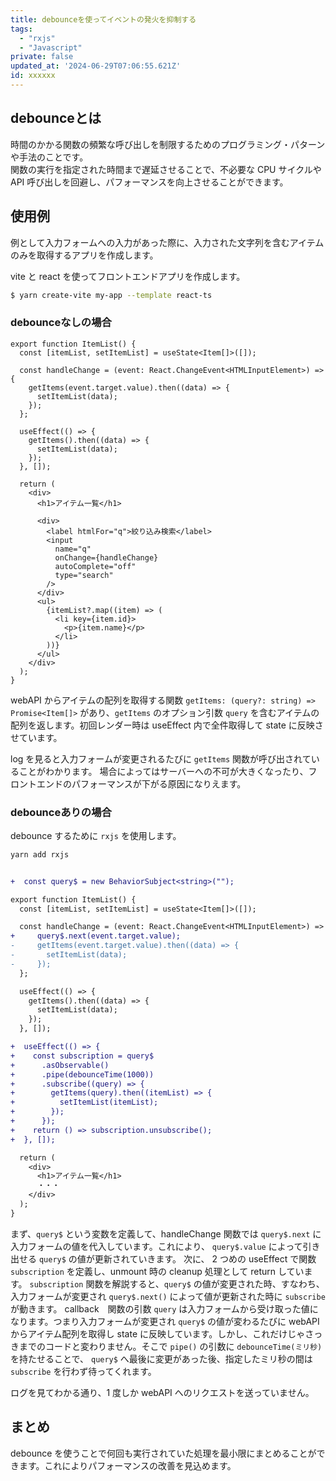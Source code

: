 ```yaml
---
title: debounceを使ってイベントの発火を抑制する
tags:
  - "rxjs"
  - "Javascript"
private: false
updated_at: '2024-06-29T07:06:55.621Z'
id: xxxxxx
---
```


## debounceとは

時間のかかる関数の頻繁な呼び出しを制限するためのプログラミング・パターンや手法のことです。  
関数の実行を指定された時間まで遅延させることで、不必要な CPU サイクルや API 呼び出しを回避し、パフォーマンスを向上させることができます。

## 使用例

例として入力フォームへの入力があった際に、入力された文字列を含むアイテムのみを取得するアプリを作成します。

vite と react を使ってフロントエンドアプリを作成します。

```sh
$ yarn create-vite my-app --template react-ts
```

### debounceなしの場合

```tsx:ItemList.tsx
export function ItemList() {
  const [itemList, setItemList] = useState<Item[]>([]);

  const handleChange = (event: React.ChangeEvent<HTMLInputElement>) => {
    getItems(event.target.value).then((data) => {
      setItemList(data);
    });
  };

  useEffect(() => {
    getItems().then((data) => {
      setItemList(data);
    });
  }, []);

  return (
    <div>
      <h1>アイテム一覧</h1>

      <div>
        <label htmlFor="q">絞り込み検索</label>
        <input
          name="q"
          onChange={handleChange}
          autoComplete="off"
          type="search"
        />
      </div>
      <ul>
        {itemList?.map((item) => (
          <li key={item.id}>
            <p>{item.name}</p>
          </li>
        ))}
      </ul>
    </div>
  );
}
```

webAPI からアイテムの配列を取得する関数 `getItems: (query?: string) => Promise<Item[]>` があり、`getItems` のオプション引数 `query` を含むアイテムの配列を返します。初回レンダー時は useEffect 内で全件取得して state に反映させています。  

<!-- img -->

log を見ると入力フォームが変更されるたびに `getItems` 関数が呼び出されていることがわかります。
場合によってはサーバーへの不可が大きくなったり、フロントエンドのパフォーマンスが下がる原因になりえます。

### debounceありの場合

debounce するために `rxjs` を使用します。

```sh
yarn add rxjs
```

```diff tsx:ItemList.tsx

+  const query$ = new BehaviorSubject<string>("");

export function ItemList() {
  const [itemList, setItemList] = useState<Item[]>([]);

  const handleChange = (event: React.ChangeEvent<HTMLInputElement>) => {
+     query$.next(event.target.value);
-     getItems(event.target.value).then((data) => {
-       setItemList(data);
-     });
  };

  useEffect(() => {
    getItems().then((data) => {
      setItemList(data);
    });
  }, []);

+  useEffect(() => {
+    const subscription = query$
+      .asObservable()
+      .pipe(debounceTime(1000))
+      .subscribe((query) => {
+        getItems(query).then((itemList) => {
+          setItemList(itemList);
+        });
+      });
+    return () => subscription.unsubscribe();
+  }, []);  

  return (
    <div>
      <h1>アイテム一覧</h1>
      ・・・
    </div>
  );
}
```

まず、`query$` という変数を定義して、handleChange 関数では `query$.next` に入力フォームの値を代入しています。これにより、 `query$.value` によって引き出せる `query$` の値が更新されていきます。
次に、 2 つめの useEffect で関数 `subscription` を定義し、unmount 時の cleanup 処理として return しています。
`subscription` 関数を解説すると、`query$` の値が変更された時、すなわち、入力フォームが変更され `query$.next()` によって値が更新された時に `subscribe` が動きます。 callback　関数の引数 `query` は入力フォームから受け取った値になります。つまり入力フォームが変更され `query$` の値が変わるたびに webAPI からアイテム配列を取得し state に反映しています。しかし、これだけじゃさっきまでのコードと変わりません。そこで `pipe()` の引数に `debounceTime(ミリ秒)` を持たせることで、 `query$` へ最後に変更があった後、指定したミリ秒の間は `subscribe` を行わず待ってくれます。

<!-- img -->

ログを見てわかる通り、1 度しか webAPI へのリクエストを送っていません。


## まとめ
debounce を使うことで何回も実行されていた処理を最小限にまとめることができます。これによりパフォーマンスの改善を見込めます。